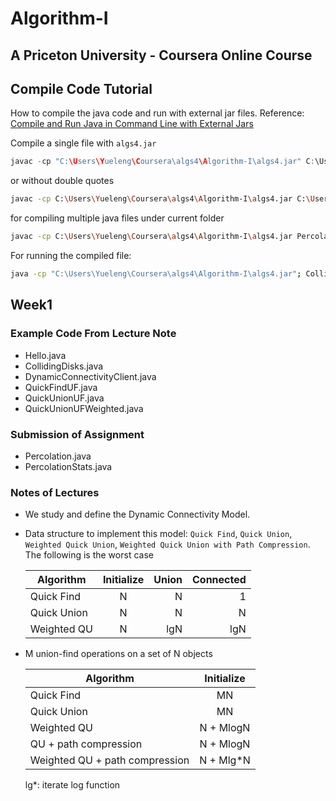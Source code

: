 # Algorithm-I

## A Priceton University - Coursera Online Course

## Compile Code Tutorial

How to compile the java code and run with external jar files.
Reference: [Compile and Run Java in Command Line with External Jars](https://www.programcreek.com/2014/01/compile-and-run-java-in-command-line-with-external-jars/)

Compile a single file with `algs4.jar`

```java
javac -cp "C:\Users\Yueleng\Coursera\algs4\Algorithm-I\algs4.jar" C:\Users\Yueleng\Coursera\algs4\Algorithm-I\Week1\ExampleCode\CollidingDisks.java
```

or without double quotes

```bash
javac -cp C:\Users\Yueleng\Coursera\algs4\Algorithm-I\algs4.jar C:\Users\Yueleng\Coursera\algs4\Algorithm-I\Week1\ExampleCode\CollidingDisks.java
```

for compiling multiple java files under current folder

```bash
javac -cp C:\Users\Yueleng\Coursera\algs4\Algorithm-I\algs4.jar Percolation.java PercolationStats.java
```

For running the compiled file:

```bash
java -cp "C:\Users\Yueleng\Coursera\algs4\Algorithm-I\algs4.jar"; CollidingDisks 8
```

## Week1

### Example Code From Lecture Note
  
* Hello.java
* CollidingDisks.java
* DynamicConnectivityClient.java
* QuickFindUF.java
* QuickUnionUF.java
* QuickUnionUFWeighted.java

### Submission of Assignment

* Percolation.java
* PercolationStats.java

### Notes of Lectures

* We study and define the Dynamic Connectivity Model.

* Data structure to implement this model: `Quick Find`, `Quick Union`, `Weighted Quick Union`, `Weighted Quick Union with Path Compression`. The following is the worst case

    | Algorithm        | Initialize           | Union  | Connected |
    | ------------- |:-------------:| -----:|-----: |
    | Quick Find      | N | N | 1|
    | Quick Union      |  N     |   N | N |
    | Weighted QU  |   N    |  lgN  | lgN |

* M union-find operations on a set of N objects

    | Algorithm        | Initialize   |
    | ------------- |:-------------:|
    | Quick Find      | MN |
    | Quick Union      | MN |
    | Weighted QU  |   N + MlogN  |
    | QU + path compression  |   N + MlogN  |
    | Weighted QU + path compression  |   N + Mlg*N  |

    lg*: iterate log function 